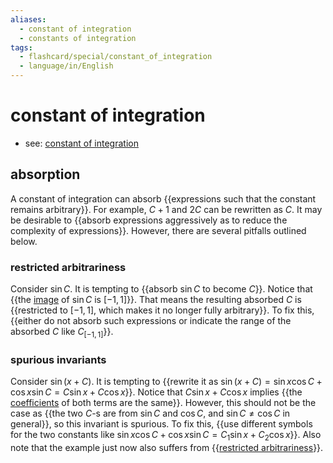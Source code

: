 ```yaml
---
aliases:
  - constant of integration
  - constants of integration
tags:
  - flashcard/special/constant_of_integration
  - language/in/English
---
```


# constant of integration

- see: [constant of integration](../general/constant%20of%20integration.md)

## absorption

A constant of integration can absorb {{expressions such that the constant remains arbitrary}}. For example, $C+1$ and $2C$ can be rewritten as $C$. It may be desirable to {{absorb expressions aggressively as to reduce the complexity of expressions}}. However, there are several pitfalls outlined below. <!--SR:!2025-02-25,389,330!2024-12-03,300,310-->

### restricted arbitrariness

Consider $\sin{C}$. It is tempting to {{absorb $\sin{C}$ to become $C$}}. Notice that {{the [image](image%20(mathematics).md) of $\sin{C}$ is $[-1,1]$}}. That means the resulting absorbed $C$ is {{restricted to $[-1,1]$, which makes it no longer fully arbitrary}}. To fix this, {{either do not absorb such expressions or indicate the range of the absorbed $C$ like $C_{[-1,1]}$}}. <!--SR:!2025-03-18,406,330!2025-05-26,462,330!2025-05-04,444,330!2025-04-10,424,330-->

### spurious invariants

Consider $\sin(x+C)$. It is tempting to {{rewrite it as $\sin(x+C)=\sin{x}\cos{C}+\cos{x}\sin{C}=C\sin{x}+C\cos{x}$}}. Notice that $C\sin{x}+C\cos{x}$ implies {{the [coefficients](../general/coefficient%20(mathematics).md) of both terms are the same}}. However, this should not be the case as {{the two $C$-s are from $\sin{C}$ and $\cos{C}$, and $\sin{C}\ne\cos{C}$ in general}}, so this invariant is spurious. To fix this, {{use different symbols for the two constants like $\sin{x}\cos{C}+\cos{x}\sin{C}=C_1\sin{x}+C_2\cos{x}$}}.  Also note that the example just now also suffers from {{[restricted arbitrariness](#restricted%20arbitrariness)}}. <!--SR:!2024-11-16,287,310!2025-04-28,439,330!2025-03-29,415,330!2025-04-14,428,330!2025-06-06,380,366-->
